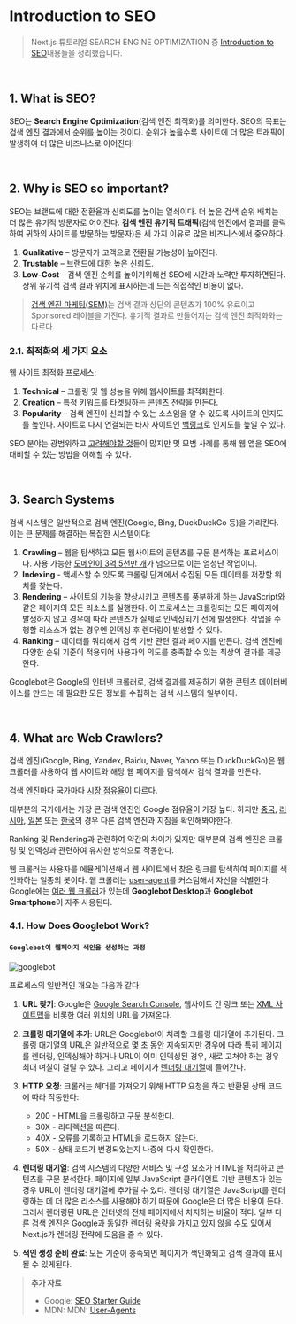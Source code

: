 # Introduction to SEO

> Next.js 튜토리얼 SEARCH ENGINE OPTIMIZATION 중 [Introduction to SEO](https://nextjs.org/learn/seo/introduction-to-seo)내용들을 정리했습니다.

<br />

## 1. What is SEO?

SEO는 **Search Engine Optimization**(검색 엔진 최적화)를 의미한다. SEO의 목표는 검색 엔진 결과에서 순위를 높이는 것이다. 순위가 높을수록 사이트에 더 많은 트래픽이 발생하여 더 많은 비즈니스로 이어진다!

<br />

## 2. Why is SEO so important?

SEO는 브랜드에 대한 전환율과 신뢰도를 높이는 열쇠이다. 더 높은 검색 순위 배치는 더 많은 유기적 방문자로 어이진다. **검색 엔진 유기적 트래픽**(검색 엔진에서 결과를 클릭하여 귀하의 사이트를 방문하는 방문자)은 세 가지 이유로 많은 비즈니스에서 중요하다.

1. **Qualitative** – 방문자가 고객으로 전환될 가능성이 높아진다.
2. **Trustable** – 브랜드에 대한 높은 신뢰도.
3. **Low-Cost** – 검색 엔진 순위를 높이기위해선 SEO에 시간과 노력만 투자하면된다. 상위 유기적 검색 결과 위치에 표시하는데 드는 직접적인 비용이 없다.

> [검색 엔진 마케팅(SEM)](https://learndigital.withgoogle.com/digitalgarage/course/promote-business-online/lesson/54)는 검색 결과 상단의 콘텐츠가 100% 유료이고 Sponsored 레이블을 가진다. 유기적 결과로 만들어지는 검색 엔진 최적화와는 다르다.

### 2.1. 최적화의 세 가지 요소

웹 사이트 최적화 프로세스:

1. **Technical** – 크롤링 및 웹 성능을 위해 웹사이트를 최적화한다.
2. **Creation** – 특정 키워드를 타겟팅하는 콘텐츠 전략을 만든다.
3. **Popularity** – 검색 엔진이 신뢰할 수 있는 소스임을 알 수 있도록 사이트의 인지도를 높인다. 사이트로 다시 연결되는 타사 사이트인 [백링크](https://moz.com/learn/seo/backlinks)로 인지도를 높일 수 있다.

SEO 분야는 광범위하고 [고려해야할 것](https://learningseo.io/)들이 많지만 몇 모범 사례를 통해 웹 앱을 SEO에 대비할 수 있는 방법을 이해할 수 있다.

<br />

## 3. Search Systems

검색 시스템은 일반적으로 검색 엔진(Google, Bing, DuckDuckGo 등)을 가리킨다. 이는 큰 문제를 해결하는 복잡한 시스템이다:

1. **Crawling** – 웹을 탐색하고 모든 웹사이트의 콘텐츠를 구문 분석하는 프로세스이다. 사용 가능한 [도메인이 3억 5천만 개](https://www.businesswire.com/news/home/20200528005832/en/Internet-Grows-to-366.8-Million-Domain-Name-Registrations-at-the-End-of-the-First-Quarter-of-2020)가 넘으므로 이는 엄청난 작업이다.
2. **Indexing** - 액세스할 수 있도록 크롤링 단계에서 수집된 모든 데이터를 저장할 위치를 찾는다.
3. **Rendering** – 사이트의 기능을 향상시키고 콘텐츠를 풍부하게 하는 JavaScript와 같은 페이지의 모든 리소스를 실행한다. 이 프로세스는 크롤링되는 모든 페이지에 발생하지 않고 경우에 따라 콘텐츠가 실제로 인덱싱되기 전에 발생한다. 작업을 수행할 리소스가 없는 경우엔 인덱싱 후 렌더링이 발생할 수 있다.
4. **Ranking** – 데이터를 쿼리해서 검색 기반 관련 결과 페이지를 만든다. 검색 엔진에 다양한 순위 기준이 적용되어 사용자의 의도를 충족할 수 있는 최상의 결과를 제공한다.

Googlebot은 Google의 인터넷 크롤러로, 검색 결과를 제공하기 위한 콘텐츠 데이터베이스를 만드는 데 필요한 모든 정보를 수집하는 검색 시스템의 일부이다.

<br />

## 4. What are Web Crawlers?

검색 엔진(Google, Bing, Yandex, Baidu, Naver, Yahoo 또는 DuckDuckGo)은 웹 크롤러를 사용하여 웹 사이트와 해당 웹 페이지를 탐색해서 검색 결과를 만든다.

검색 엔진마다 국가마다 [시장 점유율](https://gs.statcounter.com/search-engine-market-share)이 다르다.

대부분의 국가에서는 가장 큰 검색 엔진인 Google 점유율이 가장 높다. 하지만 [중국](https://gs.statcounter.com/search-engine-market-share/all/china), [러시아](https://gs.statcounter.com/search-engine-market-share/all/russian-federation), [일본](https://gs.statcounter.com/search-engine-market-share/all/japan) 또는 [한국](https://gs.statcounter.com/search-engine-market-share/all/south-korea)의 경우 다른 검색 엔진과 지침을 확인해봐야한다.

Ranking 및 Rendering과 관련하여 약간의 차이가 있지만 대부분의 검색 엔진은 크롤링 및 인덱싱과 관련하여 유사한 방식으로 작동한다.

웹 크롤러는 사용자를 에뮬레이션해서 웹 사이트에서 찾은 링크를 탐색하여 페이지를 색인화하는 일종의 봇이다. 웹 크롤러는 [user-agent](https://developer.mozilla.org/en-US/docs/Web/HTTP/Headers/User-Agent)를 커스텀해서 자신을 식별한다. Google에는 [여러 웹 크롤러](https://developers.google.com/search/docs/advanced/crawling/overview-google-crawlers)가 있는데 **Googlebot Desktop**과 **Googlebot Smartphone**이 자주 사용된다.

### 4.1. How Does Googlebot Work?

#### `Googlebot이 웹페이지 색인을 생성하는 과정`

![googlebot](./images/googlebot.avif)

프로세스의 일반적인 개요는 다음과 같다:

1. **URL 찾기**: Google은 [Google Search Console](https://search.google.com/search-console/welcome), 웹사이트 간 링크 또는 [XML 사이트맵](https://developers.google.com/search/docs/crawling-indexing/sitemaps/overview)을 비롯한 여러 위치의 URL을 가져온다.

2. **크롤링 대기열에 추가**: URL은 Googlebot이 처리할 크롤링 대기열에 추가된다. 크롤링 대기열의 URL은 일반적으로 몇 초 동안 지속되지만 경우에 따라 특히 페이지를 렌더링, 인덱싱해야 하거나 URL이 이미 인덱싱된 경우, 새로 고쳐야 하는 경우 최대 며칠이 걸릴 수 있다. 그리고 페이지가 [렌더링 대기열](https://nextjs.org/learn/seo/rendering-and-ranking)에 들어간다.

3. **HTTP 요청**: 크롤러는 헤더를 가져오기 위해 HTTP 요청을 하고 반환된 상태 코드에 따라 작동한다:

   - 200 - HTML을 크롤링하고 구문 분석한다.
   - 30X - 리디렉션을 따른다.
   - 40X - 오류를 기록하고 HTML을 로드하지 않는다.
   - 50X - 상태 코드가 변경되었는지 나중에 다시 확인한다.

4. **렌더링 대기열**: 검색 시스템의 다양한 서비스 및 구성 요소가 HTML을 처리하고 콘텐츠를 구문 분석한다. 페이지에 일부 JavaScript 클라이언트 기반 콘텐츠가 있는 경우 URL이 렌더링 대기열에 추가될 수 있다. 렌더링 대기열은 JavaScript를 렌더링하는 데 더 많은 리소스를 사용해야 하기 때문에 Google은 더 많은 비용이 든다. 그래서 렌더링된 URL은 인터넷의 전체 페이지에서 차지하는 비율이 적다. 일부 다른 검색 엔진은 Google과 동일한 렌더링 용량을 가지고 있지 않을 수도 있어서 Next.js가 렌더링 전략에 도움을 줄 수 있다.

5. **색인 생성 준비 완료**: 모든 기준이 충족되면 페이지가 색인화되고 검색 결과에 표시될 수 있게된다.

> **추가 자료**
>
> - Google: [SEO Starter Guide](https://developers.google.com/search/docs/fundamentals/seo-starter-guide)
> - MDN: MDN: [User-Agents](https://developer.mozilla.org/es/docs/Web/HTTP/Headers/User-Agent)
